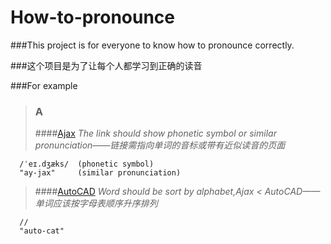 # How-to-pronounce


###This project is for everyone to know how to pronounce correctly.

###这个项目是为了让每个人都学习到正确的读音

###For example
>### A
>####[Ajax](https://en.wikipedia.org/wiki/Ajax_(programming)) 
*The link should show phonetic symbol or similar pronunciation——链接需指向单词的音标或带有近似读音的页面*

      /ˈeɪ.dʒæks/  (phonetic symbol)
      "ay-jax"     (similar pronunciation)
>####[AutoCAD](https://www.howtopronounce.com/autocad/) 
*Word should be sort by alphabet,Ajax < AutoCAD——单词应该按字母表顺序升序排列*

      //
      "auto-cat"
    
    
